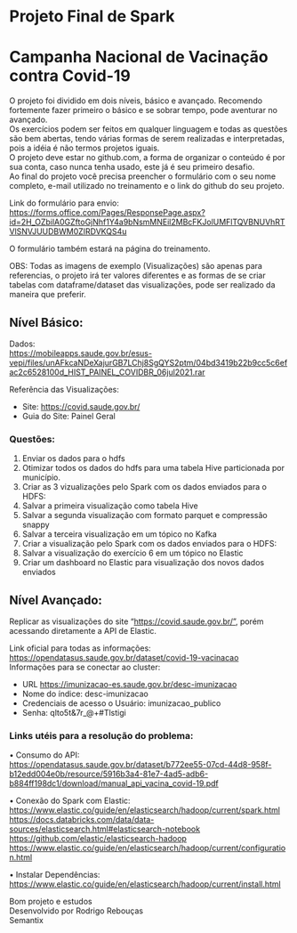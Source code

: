 # Projeto Final de Spark

# Campanha Nacional de Vacinação contra Covid-19

O projeto foi dividido em dois níveis, básico e avançado. Recomendo fortemente fazer primeiro o básico e se sobrar tempo, pode aventurar no avançado.  
Os exercícios podem ser feitos em qualquer linguagem e todas as questões são bem abertas, tendo várias formas de serem realizadas e interpretadas, pois a idéia é não termos projetos iguais.  
O projeto deve estar no github.com, a forma de organizar o conteúdo é por sua conta, caso nunca tenha usado, este já é seu primeiro desafio.  
Ao final do projeto você precisa preencher o formulário com o seu nome completo, e-mail utilizado no treinamento e o link do github do seu projeto.  

Link do formulário para envio:  
https://forms.office.com/Pages/ResponsePage.aspx?id=2H_OZbilA0GZftoGjNhf1Y4a9bNsmMNEil2MBcFKJolUMFlTQVBNUVhRTVlSNVJUUDBWM0ZIRDVKQS4u

O formulário também estará na página do treinamento.  

OBS: Todas as imagens de exemplo (Visualizações) são apenas para referencias, o projeto irá ter valores diferentes e as formas de se criar tabelas com dataframe/dataset das visualizações, pode ser realizado da maneira que preferir.


## Nível Básico:

Dados:   
https://mobileapps.saude.gov.br/esus-vepi/files/unAFkcaNDeXajurGB7LChj8SgQYS2ptm/04bd3419b22b9cc5c6efac2c6528100d_HIST_PAINEL_COVIDBR_06jul2021.rar

Referência das Visualizações:  
* Site: https://covid.saude.gov.br/  
* Guia do Site: Painel Geral  

### Questões:

1. Enviar os dados para o hdfs  
2. Otimizar todos os dados do hdfs para uma tabela Hive particionada por município.  
3. Criar as 3 vizualizações pelo Spark com os dados enviados para o HDFS:  
4. Salvar a primeira visualização como tabela Hive
5. Salvar a segunda visualização com formato parquet e compressão snappy  
6. Salvar a terceira visualização em um tópico no Kafka
7. Criar a visualização pelo Spark com os dados enviados para o HDFS:  
8. Salvar a visualização do exercício 6 em um tópico no Elastic  
9. Criar um dashboard no Elastic para visualização dos novos dados enviados


## Nível Avançado:

Replicar as visualizações do site “https://covid.saude.gov.br/”, porém acessando diretamente a API de Elastic.  

Link oficial para todas as informações:  
https://opendatasus.saude.gov.br/dataset/covid-19-vacinacao  
Informações para se conectar ao cluster: 

* URL https://imunizacao-es.saude.gov.br/desc-imunizacao
* Nome do índice: desc-imunizacao
* Credenciais de acesso o Usuário: imunizacao_publico
* Senha: qlto5t&7r_@+#Tlstigi
  
### Links utéis para a resolução do problema:
• Consumo do API:  
https://opendatasus.saude.gov.br/dataset/b772ee55-07cd-44d8-958f-b12edd004e0b/resource/5916b3a4-81e7-4ad5-adb6-b884ff198dc1/download/manual_api_vacina_covid-19.pdf  

• Conexão do Spark com Elastic:  
https://www.elastic.co/guide/en/elasticsearch/hadoop/current/spark.html  
https://docs.databricks.com/data/data-sources/elasticsearch.html#elasticsearch-notebook  
https://github.com/elastic/elasticsearch-hadoop  
https://www.elastic.co/guide/en/elasticsearch/hadoop/current/configuration.html  

• Instalar Dependências:  
https://www.elastic.co/guide/en/elasticsearch/hadoop/current/install.html


Bom projeto e estudos  
Desenvolvido por Rodrigo Rebouças  
Semantix
